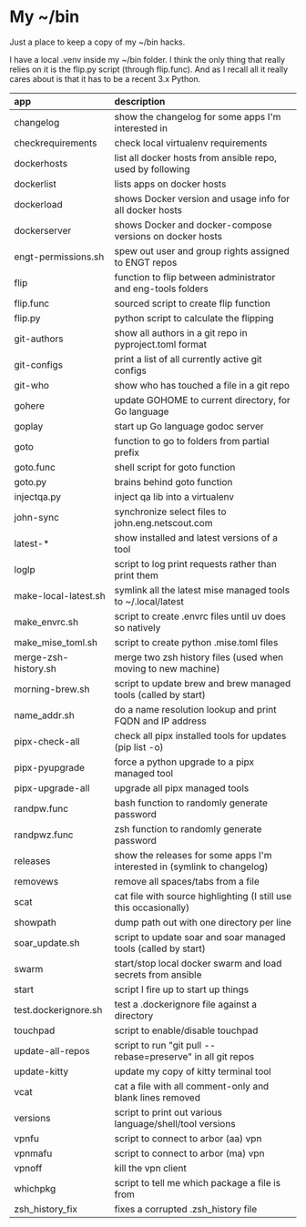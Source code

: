 # My ~/bin

Just a place to keep a copy of my ~/bin hacks.

I have a local .venv inside my ~/bin folder.  I think the only thing that really
relies on it is the flip.py script (through flip.func).  And as I recall all it
really cares about is that it has to be a recent 3.x Python.

| app                       | description                                                              |
| :------------------------ | :----------------------------------------------------------------------- |
| changelog                 | show the changelog for some apps I'm interested in                       |
| checkrequirements         | check local virtualenv requirements                                      |
| dockerhosts               | list all docker hosts from ansible repo, used by following               |
| dockerlist                | lists apps on docker hosts                                               |
| dockerload                | shows Docker version and usage info for all docker hosts                 |
| dockerserver              | shows Docker and docker-compose versions on docker hosts                 |
| engt-permissions.sh       | spew out user and group rights assigned to ENGT repos                    |
| flip                      | function to flip between administrator and eng-tools folders             |
| flip.func                 | sourced script to create flip function                                   |
| flip.py                   | python script to calculate the flipping                                  |
| git-authors               | show all authors in a git repo in pyproject.toml format                  |
| git-configs               | print a list of all currently active git configs                         |
| git-who                   | show who has touched a file in a git repo                                |
| gohere                    | update GOHOME to current directory, for Go language                      |
| goplay                    | start up Go language godoc server                                        |
| goto                      | function to go to folders from partial prefix                            |
| goto.func                 | shell script for goto function                                           |
| goto.py                   | brains behind goto function                                              |
| injectqa.py               | inject qa lib into a virtualenv                                          |
| john-sync                 | synchronize select files to john.eng.netscout.com                        |
| latest-*                  | show installed and latest versions of a tool                             |
| loglp                     | script to log print requests rather than print them                      |
| make-local-latest.sh      | symlink all the latest mise managed tools to ~/.local/latest             |
| make_envrc.sh             | script to create .envrc files until uv does so natively                  |
| make_mise_toml.sh         | script to create python .mise.toml files                                 |
| merge-zsh-history.sh      | merge two zsh history files (used when moving to new machine)            |
| morning-brew.sh           | script to update brew and brew managed tools (called by start)           |
| name_addr.sh              | do a name resolution lookup and print FQDN and IP address                |
| pipx-check-all            | check all pipx installed tools for updates (pip list -o)                 |
| pipx-pyupgrade            | force a python upgrade to a pipx managed tool                            |
| pipx-upgrade-all          | upgrade all pipx managed tools                                           |
| randpw.func               | bash function to randomly generate password                              |
| randpwz.func              | zsh function to randomly generate password                               |
| releases                  | show the releases for some apps I'm interested in (symlink to changelog) |
| removews                  | remove all spaces/tabs from a file                                       |
| scat                      | cat file with source highlighting (I still use this occasionally)        |
| showpath                  | dump path out with one directory per line                                |
| soar_update.sh            | script to update soar and soar managed tools (called by start)           |
| swarm                     | start/stop local docker swarm and load secrets from ansible              |
| start                     | script I fire up to start up things                                      |
| test.dockerignore.sh      | test a .dockerignore file against a directory                            |
| touchpad                  | script to enable/disable touchpad                                        |
| update-all-repos          | script to run "git pull --rebase=preserve" in all git repos              |
| update-kitty              | update my copy of kitty terminal tool                                    |
| vcat                      | cat a file with all comment-only and blank lines removed                 |
| versions                  | script to print out various language/shell/tool versions                 |
| vpnfu                     | script to connect to arbor (aa) vpn                                      |
| vpnmafu                   | script to connect to arbor (ma) vpn                                      |
| vpnoff                    | kill the vpn client                                                      |
| whichpkg                  | script to tell me which package a file is from                           |
| zsh_history_fix           | fixes a corrupted .zsh_history file                                      |
